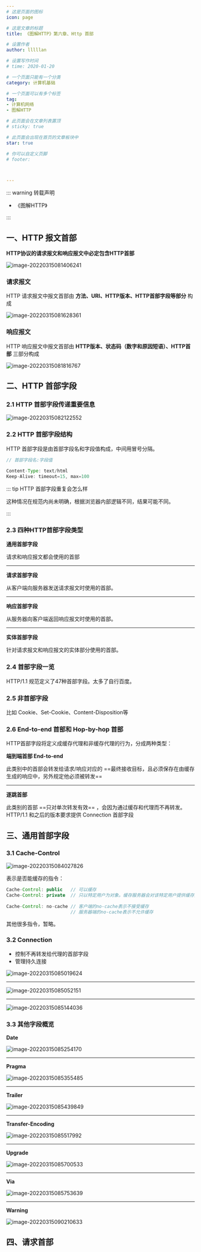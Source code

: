 ```yaml
---
# 这是页面的图标
icon: page

# 这是文章的标题
title: 《图解HTTP》第六章、Http 首部

# 设置作者
author: lllllan

# 设置写作时间
# time: 2020-01-20

# 一个页面只能有一个分类
category: 计算机基础

# 一个页面可以有多个标签
tag:
- 计算机网络
- 图解HTTP

# 此页面会在文章列表置顶
# sticky: true

# 此页面会出现在首页的文章板块中
star: true

# 你可以自定义页脚
# footer: 



---
```




::: warning 转载声明

- 《图解HTTP》 

:::





## 一、HTTP 报文首部

**HTTP协议的请求报文和响应报文中必定包含HTTP首部**

![image-20220315081406241](README.assets/image-20220315081406241.png)



### 请求报文

HTTP 请求报文中报文首部由 **方法、URI、HTTP版本、HTTP首部字段等部分** 构成

![image-20220315081628361](README.assets/image-20220315081628361.png)



### 响应报文

HTTP 响应报文中报文首部由 **HTTP版本、状态码（数字和原因短语）、HTTP首部** 三部分构成

![image-20220315081816767](README.assets/image-20220315081816767.png)



## 二、HTTP 首部字段



### 2.1 HTTP 首部字段传递重要信息

![image-20220315082122552](README.assets/image-20220315082122552.png)



### 2.2 HTTP 首部字段结构

HTTP 首部字段是由首部字段名和字段值构成，中间用冒号分隔。

```java
// 首部字段名:字段值
    
Content-Type: text/html
Keep-Alive: timeout=15, max=100
```



::: tip HTTP 首部字段重复会怎么样

这种情况在规范内尚未明确，根据浏览器内部逻辑不同，结果可能不同。

:::



### 2.3 四种HTTP首部字段类型



**通用首部字段**

请求和响应报文都会使用的首部

----



**请求首部字段**

从客户端向服务器发送请求报文时使用的首部。

----



**响应首部字段**

从服务器向客户端返回响应报文时使用的首部。

---



**实体首部字段**

针对请求报文和响应报文的实体部分使用的首部。



### 2.4 首部字段一览

HTTP/1.1 规范定义了47种首部字段。太多了自行百度。



### 2.5 非首部字段

比如 Cookie、Set-Cookie、Content-Disposition等



### 2.6 End-to-end 首部和 Hop-by-hop 首部

HTTP首部字段将定义成缓存代理和非缓存代理的行为，分成两种类型：



**端到端首部 End-to-end**

此类别中的首部会转发给请求/响应对应的 ==最终接收目标，且必须保存在由缓存生成的响应中，另外规定他必须被转发==

---



**逐跳首部**

此类别的首部 ==只对单次转发有效== ，会因为通过缓存和代理而不再转发。HTTP/1.1 和之后的版本要求提供 Connection 首部字段



## 三、通用首部字段



### 3.1 Cache-Control

![image-20220315084027826](README.assets/image-20220315084027826.png)



表示是否能缓存的指令：

```java
Cache-Control: public   // 可以缓存
Cache-Control: private  // 只以特定用户为对象。缓存服务器会对该特定用户提供缓存资源的服务、其他用户不行
    
Cache-Control: no-cache // 客户端的no-cache表示不接受缓存
    					// 服务器端的no-cache表示不允许缓存
```



其他很多指令，暂略。



### 3.2 Connection

- 控制不再转发给代理的首部字段
- 管理持久连接

![image-20220315085019624](README.assets/image-20220315085019624.png)

---



![image-20220315085052151](README.assets/image-20220315085052151.png)

---



![image-20220315085144036](README.assets/image-20220315085144036.png)



### 3.3 其他字段概览

**Date**

![image-20220315085254170](README.assets/image-20220315085254170.png)

---



**Pragma**

![image-20220315085355485](README.assets/image-20220315085355485.png)

---



**Trailer**

![image-20220315085439849](README.assets/image-20220315085439849.png)

---



**Transfer-Encoding**

![image-20220315085517992](README.assets/image-20220315085517992.png)

---



**Upgrade**

![image-20220315085700533](README.assets/image-20220315085700533.png)

---



**Via**

![image-20220315085753639](README.assets/image-20220315085753639.png)

---



**Warning**

![image-20220315090210633](README.assets/image-20220315090210633.png)



## 四、请求首部

